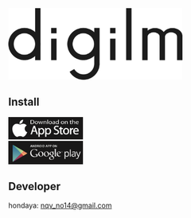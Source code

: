 <img src="https://github.com/hondaya14/digilm-docs/blob/master/icon/digilm_logo.png" width="350px">
<br>

## Install

<a href="https://apps.apple.com/app/digilm/id1538150738"><img src="https://github.com/hondaya14/digilm-docs/blob/master/icon/app_store_icon.png" width="150px"> </a><br>
<a href="https://play.google.com/store/apps/details?id=nqvno14.honhon.digilm"><img src="https://github.com/hondaya14/digilm-docs/blob/master/icon/play_store_icon.png" width="150px"></a>

## Developer
hondaya: <nqv_no14@gmail.com>
